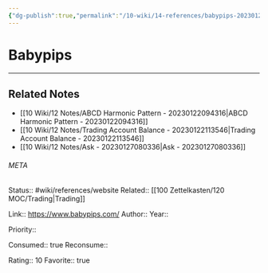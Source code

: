 ```yaml
---
{"dg-publish":true,"permalink":"/10-wiki/14-references/babypips-20230122084125/"}
---
```


# Babypips
---

## Related Notes
- [[10 Wiki/12 Notes/ABCD Harmonic Pattern - 20230122094316\|ABCD Harmonic Pattern - 20230122094316]]
- [[10 Wiki/12 Notes/Trading Account Balance - 20230122113546\|Trading Account Balance - 20230122113546]]
- [[10 Wiki/12 Notes/Ask - 20230127080336\|Ask - 20230127080336]]




###### META
Status:: #wiki/references/website
Related:: [[100 Zettelkasten/120 MOC/Trading\|Trading]]

Link:: https://www.babypips.com/
Author:: 
Year:: 

Priority:: 

Consumed:: true
Reconsume:: 

Rating:: 10
Favorite:: true
